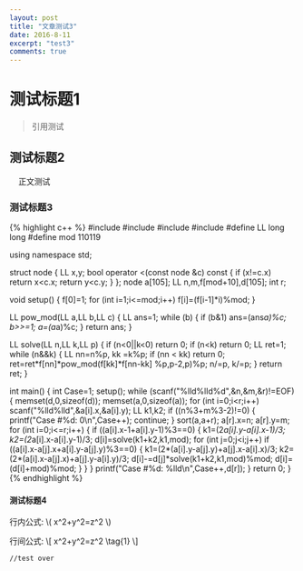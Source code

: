 ```yaml
---
layout: post
title: "文章测试3"
date: 2016-8-11
excerpt: "test3"
comments: true
---
```




# 测试标题1

> 引用测试

## 测试标题2

&#160;&#160;&#160;&#160;正文测试

### 测试标题3

{% highlight c++ %}
#include <iostream>
#include <cstring>
#include <cstdio>
#include <algorithm>
#define LL long long
#define mod 110119

using namespace std;

struct node
{
    LL x,y;
    bool operator <(const node &c) const
    {
        if (x!=c.x) return x<c.x;
        return y<c.y;
    }
};
node a[105];
LL n,m,f[mod+10],d[105];
int r;

void setup()
{
    f[0]=1;
    for (int i=1;i<=mod;i++) f[i]=(f[i-1]*i)%mod;
}

LL pow_mod(LL a,LL b,LL c)
{
    LL ans=1;
    while (b)
    {
        if (b&1) ans=(ans*a)%c;
        b>>=1;
        a=(a*a)%c;
    }
    return ans;
}

LL solve(LL n,LL k,LL p)
{
    if (n<0||k<0) return 0;
    if (n<k) return 0;
    LL ret=1;
    while (n&&k)
    {
        LL nn=n%p, kk =k%p;
        if (nn < kk) return 0;
        ret=ret*f[nn]*pow_mod(f[kk]*f[nn-kk] %p,p-2,p)%p;
        n/=p, k/=p;
    }
    return ret;
}

int main()
{
    int Case=1;
    setup();
    while (scanf("%lld%lld%d",&n,&m,&r)!=EOF)
    {
        memset(d,0,sizeof(d));
        memset(a,0,sizeof(a));
        for (int i=0;i<r;i++) scanf("%lld%lld",&a[i].x,&a[i].y);
        LL k1,k2;
        if ((n%3+m%3-2)!=0)
        {
            printf("Case #%d: 0\n",Case++);
            continue;
        }
        sort(a,a+r);
        a[r].x=n; a[r].y=m;
        for (int i=0;i<=r;i++)
        {
            if ((a[i].x-1+a[i].y-1)%3==0)
            {
                k1=(2*a[i].y-a[i].x-1)/3; k2=(2*a[i].x-a[i].y-1)/3;
                d[i]=solve(k1+k2,k1,mod);
                for (int j=0;j<i;j++) if ((a[i].x-a[j].x+a[i].y-a[j].y)%3==0)
                {
                    k1=(2*(a[i].y-a[j].y)+a[j].x-a[i].x)/3; k2=(2*(a[i].x-a[j].x)+a[j].y-a[i].y)/3;
                    d[i]-=d[j]*solve(k1+k2,k1,mod)%mod;
                    d[i]=(d[i]+mod)%mod;
                }
            }
        }
        printf("Case #%d: %lld\n",Case++,d[r]);
    }
    return 0;
}
{% endhighlight %}

#### 测试标题4

行内公式:   \\( x^2+y^2=z^2 \\) 

行间公式:
\\[
x^2+y^2=z^2 \tag{1}
\\]

	//test over

